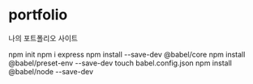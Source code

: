 # portfolio
 나의 포트폴리오 사이트


npm init
npm i express
npm install --save-dev @babel/core
npm install @babel/preset-env --save-dev
touch babel.config.json
npm install @babel/node --save-dev